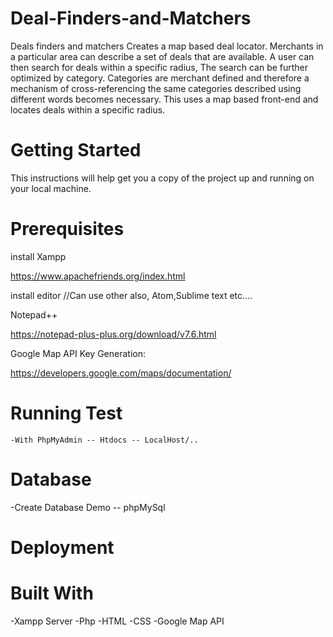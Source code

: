 
# Deal-Finders-and-Matchers
Deals finders and matchers Creates a map based deal locator. Merchants in a particular area can describe a set of deals that are available. A user can then search for deals within a specific radius, The search can be further optimized by category. Categories are merchant defined and therefore a mechanism of cross-referencing the same categories described using different words becomes necessary. This uses a map based front-end and locates deals within a specific radius.

# Getting Started

This instructions will help get you a copy of the project up and running on your local machine.

# Prerequisites

install Xampp

https://www.apachefriends.org/index.html

install editor       //Can use other also, Atom,Sublime text etc....

Notepad++

https://notepad-plus-plus.org/download/v7.6.html

Google Map API Key Generation:

https://developers.google.com/maps/documentation/

# Running Test

    -With PhpMyAdmin -- Htdocs -- LocalHost/..

# Database

  -Create Database Demo -- phpMySql
  
# Deployment

#  Built With
  -Xampp Server
  -Php
  -HTML
  -CSS
  -Google Map API
  
